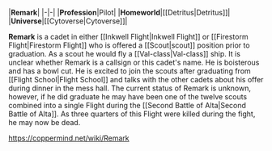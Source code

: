|**Remark**|
|-|-|
|**Profession**|Pilot|
|**Homeworld**|[[Detritus\|Detritus]]|
|**Universe**|[[Cytoverse\|Cytoverse]]|

**Remark** is a cadet in either [[Inkwell Flight\|Inkwell Flight]] or [[Firestorm Flight\|Firestorm Flight]] who is offered a [[Scout\|scout]] position prior to graduation. As a scout he would fly a [[Val-class\|Val-class]] ship. It is unclear whether Remark is a callsign or this cadet's name.
He is boisterous and has a bowl cut. He is excited to join the scouts after graduating from [[Flight School\|Flight School]] and talks with the other cadets about his offer during dinner in the mess hall.
The current status of Remark is unknown, however, if he did graduate he may have been one of the twelve scouts combined into a single Flight during the [[Second Battle of Alta\|Second Battle of Alta]]. As three quarters of this Flight were killed during the fight, he may now be dead.



https://coppermind.net/wiki/Remark